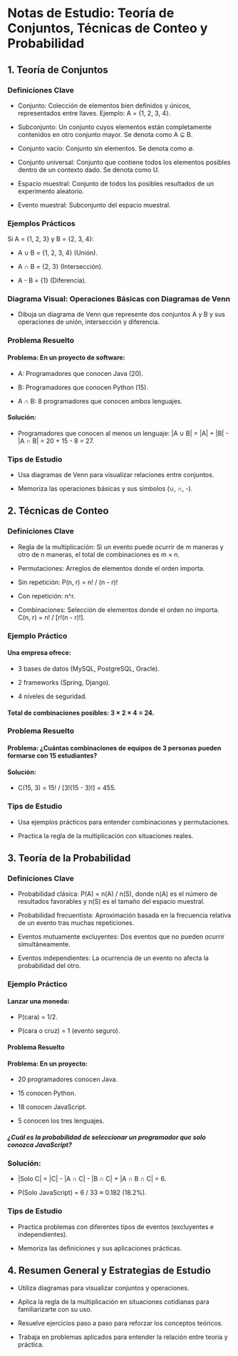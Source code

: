 # Notas de Estudio: Teoría de Conjuntos, Técnicas de Conteo y Probabilidad

## 1. Teoría de Conjuntos

### Definiciones Clave

+ Conjunto: Colección de elementos bien definidos y únicos, representados entre llaves. Ejemplo: A = {1, 2, 3, 4}.

+ Subconjunto: Un conjunto cuyos elementos están completamente contenidos en otro conjunto mayor. Se denota como A ⊆ B.

+ Conjunto vacío: Conjunto sin elementos. Se denota como ∅.

+ Conjunto universal: Conjunto que contiene todos los elementos posibles dentro de un contexto dado. Se denota como U.

+ Espacio muestral: Conjunto de todos los posibles resultados de un experimento aleatorio.

+ Evento muestral: Subconjunto del espacio muestral.

### Ejemplos Prácticos

Si A = {1, 2, 3} y B = {2, 3, 4}:

+ A ∪ B = {1, 2, 3, 4} (Unión).

+ A ∩ B = {2, 3} (Intersección).

+ A - B = {1} (Diferencia).

### Diagrama Visual: Operaciones Básicas con Diagramas de Venn

+ Dibuja un diagrama de Venn que represente dos conjuntos A y B y sus operaciones de unión, intersección y diferencia.

### Problema Resuelto

#### Problema: En un proyecto de software:

+ A: Programadores que conocen Java (20).

+ B: Programadores que conocen Python (15).

+ A ∩ B: 8 programadores que conocen ambos lenguajes.

#### Solución:

+ Programadores que conocen al menos un lenguaje: |A ∪ B| = |A| + |B| - |A ∩ B| = 20 + 15 - 8 = 27.

### Tips de Estudio

+ Usa diagramas de Venn para visualizar relaciones entre conjuntos.

+ Memoriza las operaciones básicas y sus símbolos (∪, ∩, -).

## 2. Técnicas de Conteo

### Definiciones Clave

+ Regla de la multiplicación: Si un evento puede ocurrir de m maneras y otro de n maneras, el total de combinaciones es m × n.

+ Permutaciones: Arreglos de elementos donde el orden importa.

+ Sin repetición: P(n, r) = n! / (n - r)!

+ Con repetición: n^r.

+ Combinaciones: Selección de elementos donde el orden no importa. C(n, r) = n! / [r!(n - r)!].

### Ejemplo Práctico

#### Una empresa ofrece:

+ 3 bases de datos (MySQL, PostgreSQL, Oracle).

+ 2 frameworks (Spring, Django).

+ 4 niveles de seguridad.

#### Total de combinaciones posibles: 3 × 2 × 4 = 24.

### Problema Resuelto

#### Problema: ¿Cuántas combinaciones de equipos de 3 personas pueden formarse con 15 estudiantes?

#### Solución:

+ C(15, 3) = 15! / [3!(15 - 3)!] = 455.

### Tips de Estudio

+ Usa ejemplos prácticos para entender combinaciones y permutaciones.

+ Practica la regla de la multiplicación con situaciones reales.

## 3. Teoría de la Probabilidad

### Definiciones Clave

+ Probabilidad clásica: P(A) = n(A) / n(S), donde n(A) es el número de resultados favorables y n(S) es el tamaño del espacio muestral.

+ Probabilidad frecuentista: Aproximación basada en la frecuencia relativa de un evento tras muchas repeticiones.

+ Eventos mutuamente excluyentes: Dos eventos que no pueden ocurrir simultáneamente.

+ Eventos independientes: La ocurrencia de un evento no afecta la probabilidad del otro.

### Ejemplo Práctico

#### Lanzar una moneda:

+ P(cara) = 1/2.

+ P(cara o cruz) = 1 (evento seguro).

#### Problema Resuelto

#### Problema: En un proyecto:

+ 20 programadores conocen Java.

+ 15 conocen Python.

+ 18 conocen JavaScript.

+ 5 conocen los tres lenguajes.

##### ¿Cuál es la probabilidad de seleccionar un programador que solo conozca JavaScript?

### Solución:

+ |Solo C| = |C| - |A ∩ C| - |B ∩ C| + |A ∩ B ∩ C| = 6.

+ P(Solo JavaScript) = 6 / 33 ≈ 0.182 (18.2%).

### Tips de Estudio

+ Practica problemas con diferentes tipos de eventos (excluyentes e independientes).

+ Memoriza las definiciones y sus aplicaciones prácticas.

## 4. Resumen General y Estrategias de Estudio

+ Utiliza diagramas para visualizar conjuntos y operaciones.

+ Aplica la regla de la multiplicación en situaciones cotidianas para familiarizarte con su uso.

+ Resuelve ejercicios paso a paso para reforzar los conceptos teóricos.

+ Trabaja en problemas aplicados para entender la relación entre teoría y práctica.
